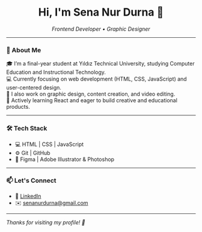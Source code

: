 <h1 align="center">Hi, I'm Sena Nur Durna 👋</h1>

<p align="center">
  <i>Frontend Developer • Graphic Designer</i>
</p>

---

### 🚀 About Me

🎓 I’m a final-year student at Yıldız Technical University, studying Computer Education and Instructional Technology.  
💻 Currently focusing on web development (HTML, CSS, JavaScript) and user-centered design.  
🎨 I also work on graphic design, content creation, and video editing.  
🌱 Actively learning React and eager to build creative and educational products.

---

### 🛠️ Tech Stack

- 💻 HTML | CSS | JavaScript  
- ⚙️ Git | GitHub  
- 🎨 Figma | Adobe Illustrator & Photoshop  

---

### 📫 Let's Connect

- 💼 [LinkedIn](https://www.linkedin.com/in/sena-nur-durna-1b168421b/)
- ✉️ senanurdurna@gmail.com

---

*Thanks for visiting my profile! 🙌*
